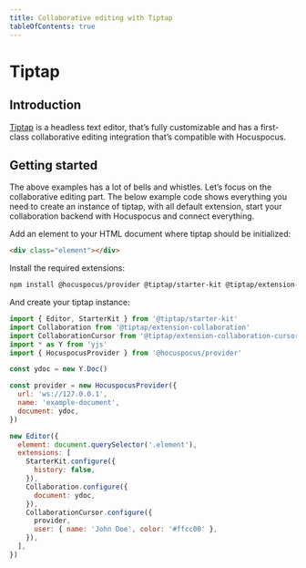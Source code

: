```yaml
---
title: Collaborative editing with Tiptap
tableOfContents: true
---
```


# Tiptap

## Introduction
[Tiptap](https://tiptap.dev) is a headless text editor, that’s fully customizable and has a first-class collaborative editing integration that’s compatible with Hocuspocus.

## Getting started
The above examples has a lot of bells and whistles. Let’s focus on the collaborative editing part. The below example code shows everything you need to create an instance of tiptap, with all default extension, start your collaboration backend with Hocuspocus and connect everything.

Add an element to your HTML document where tiptap should be initialized:
```html
<div class="element"></div>
```

Install the required extensions:
```bash
npm install @hocuspocus/provider @tiptap/starter-kit @tiptap/extension-collaboration @tiptap/extension-collaboration-cursor yjs
```

And create your tiptap instance:
```js
import { Editor, StarterKit } from '@tiptap/starter-kit'
import Collaboration from '@tiptap/extension-collaboration'
import CollaborationCursor from '@tiptap/extension-collaboration-cursor'
import * as Y from 'yjs'
import { HocuspocusProvider } from '@hocuspocus/provider'

const ydoc = new Y.Doc()

const provider = new HocuspocusProvider({
  url: 'ws://127.0.0.1',
  name: 'example-document',
  document: ydoc,
})

new Editor({
  element: document.querySelector('.element'),
  extensions: [
    StarterKit.configure({
      history: false,
    }),
    Collaboration.configure({
      document: ydoc,
    }),
    CollaborationCursor.configure({
      provider,
      user: { name: 'John Doe', color: '#ffcc00' },
    }),
  ],
})
```

